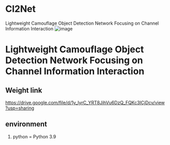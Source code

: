 # CI2Net
Lightweight Camouflage Object Detection Network Focusing on Channel Information Interaction
![image](https://github.com/user-attachments/assets/f0686fa5-12b8-4a21-a55c-9b1f60088ac7)
# Lightweight Camouflage Object Detection Network Focusing on Channel Information Interaction

## Weight link
https://drive.google.com/file/d/1y_lyrC_YRT8JihVu6DzQ_FQKc3ICjDcv/view?usp=sharing
## environment
1. python = Python 3.9
